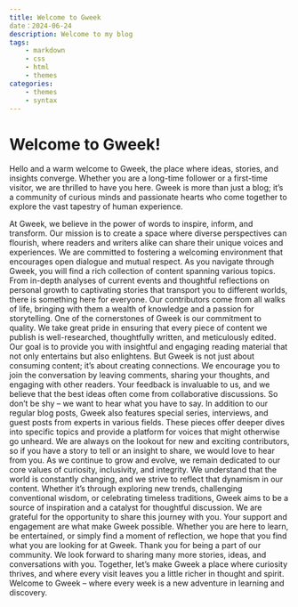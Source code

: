 ```yaml
---
title: Welcome to Gweek
date：2024-06-24
description: Welcome to my blog
tags: 
    - markdown
    - css
    - html
    - themes
categories:
    - themes
    - syntax
---
```


# Welcome to Gweek!
Hello and a warm welcome to Gweek, the place where ideas, stories, and insights converge. Whether you are a long-time follower or a first-time visitor, we are thrilled to have you here. Gweek is more than just a blog; it’s a community of curious minds and passionate hearts who come together to explore the vast tapestry of human experience.

At Gweek, we believe in the power of words to inspire, inform, and transform. Our mission is to create a space where diverse perspectives can flourish, where readers and writers alike can share their unique voices and experiences. We are committed to fostering a welcoming environment that encourages open dialogue and mutual respect.
As you navigate through Gweek, you will find a rich collection of content spanning various topics. From in-depth analyses of current events and thoughtful reflections on personal growth to captivating stories that transport you to different worlds, there is something here for everyone. Our contributors come from all walks of life, bringing with them a wealth of knowledge and a passion for storytelling.
One of the cornerstones of Gweek is our commitment to quality. We take great pride in ensuring that every piece of content we publish is well-researched, thoughtfully written, and meticulously edited. Our goal is to provide you with insightful and engaging reading material that not only entertains but also enlightens.
But Gweek is not just about consuming content; it’s about creating connections. We encourage you to join the conversation by leaving comments, sharing your thoughts, and engaging with other readers. Your feedback is invaluable to us, and we believe that the best ideas often come from collaborative discussions. So don’t be shy – we want to hear what you have to say.
In addition to our regular blog posts, Gweek also features special series, interviews, and guest posts from experts in various fields. These pieces offer deeper dives into specific topics and provide a platform for voices that might otherwise go unheard. We are always on the lookout for new and exciting contributors, so if you have a story to tell or an insight to share, we would love to hear from you.
As we continue to grow and evolve, we remain dedicated to our core values of curiosity, inclusivity, and integrity. We understand that the world is constantly changing, and we strive to reflect that dynamism in our content. Whether it’s through exploring new trends, challenging conventional wisdom, or celebrating timeless traditions, Gweek aims to be a source of inspiration and a catalyst for thoughtful discussion.
We are grateful for the opportunity to share this journey with you. Your support and engagement are what make Gweek possible. Whether you are here to learn, be entertained, or simply find a moment of reflection, we hope that you find what you are looking for at Gweek.
Thank you for being a part of our community. We look forward to sharing many more stories, ideas, and conversations with you. Together, let’s make Gweek a place where curiosity thrives, and where every visit leaves you a little richer in thought and spirit.
Welcome to Gweek – where every week is a new adventure in learning and discovery.
